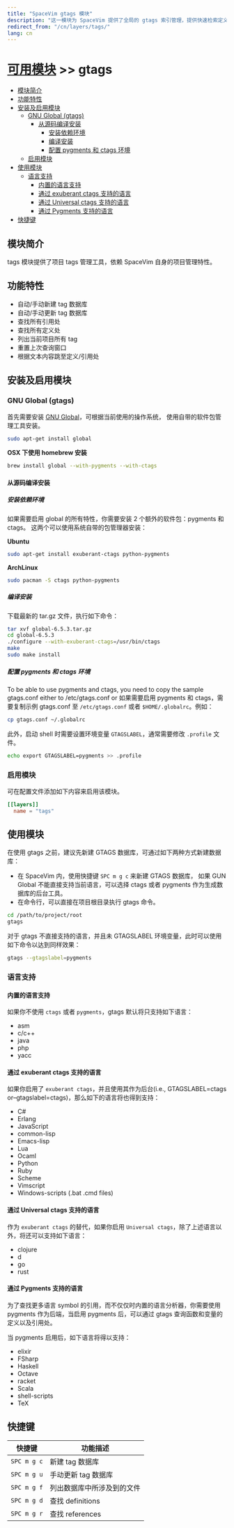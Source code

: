 ```yaml
---
title: "SpaceVim gtags 模块"
description: "这一模块为 SpaceVim 提供了全局的 gtags 索引管理，提供快速检索定义和引用的功能。"
redirect_from: "/cn/layers/tags/"
lang: cn
---
```


# [可用模块](../) >> gtags

<!-- vim-markdown-toc GFM -->

- [模块简介](#模块简介)
- [功能特性](#功能特性)
- [安装及启用模块](#安装及启用模块)
  - [GNU Global (gtags)](#gnu-global-gtags)
    - [从源码编译安装](#从源码编译安装)
      - [安装依赖环境](#安装依赖环境)
      - [编译安装](#编译安装)
      - [配置 pygments 和 ctags 环境](#配置-pygments-和-ctags-环境)
  - [启用模块](#启用模块)
- [使用模块](#使用模块)
  - [语言支持](#语言支持)
    - [内置的语言支持](#内置的语言支持)
    - [通过 exuberant ctags 支持的语言](#通过-exuberant-ctags-支持的语言)
    - [通过 Universal ctags 支持的语言](#通过-universal-ctags-支持的语言)
    - [通过 Pygments 支持的语言](#通过-pygments-支持的语言)
- [快捷键](#快捷键)

<!-- vim-markdown-toc -->

## 模块简介

tags 模块提供了项目 tags 管理工具，依赖 SpaceVim 自身的项目管理特性。

## 功能特性

- 自动/手动新建 tag 数据库
- 自动/手动更新 tag 数据库
- 查找所有引用处
- 查找所有定义处
- 列出当前项目所有 tag
- 重置上次查询窗口
- 根据文本内容跳至定义/引用处

## 安装及启用模块

### GNU Global (gtags)

首先需要安装 [GNU Global](https://www.gnu.org/software/global/download.html)，可根据当前使用的操作系统，
使用自带的软件包管理工具安装。

```sh
sudo apt-get install global
```

**OSX 下使用 homebrew 安装**

```sh
brew install global --with-pygments --with-ctags
```

#### 从源码编译安装

##### 安装依赖环境

如果需要启用 global 的所有特性，你需要安装 2 个额外的软件包：pygments 和 ctags。
这两个可以使用系统自带的包管理器安装：

**Ubuntu**

```sh
sudo apt-get install exuberant-ctags python-pygments
```

**ArchLinux**

```sh
sudo pacman -S ctags python-pygments
```

##### 编译安装

下载最新的 tar.gz 文件，执行如下命令：

```sh
tar xvf global-6.5.3.tar.gz
cd global-6.5.3
./configure --with-exuberant-ctags=/usr/bin/ctags
make
sudo make install
```

##### 配置 pygments 和 ctags 环境

To be able to use pygments and ctags, you need to copy the sample gtags.conf either to /etc/gtags.conf or
如果需要启用 pygments 和 ctags，需要复制示例 gtags.conf 至 `/etc/gtags.conf` 或者 `$HOME/.globalrc`。例如：

```sh
cp gtags.conf ~/.globalrc
```

此外，启动 shell 时需要设置环境变量 `GTAGSLABEL`，通常需要修改 `.profile` 文件。

```sh
echo export GTAGSLABEL=pygments >> .profile
```

### 启用模块

可在配置文件添加如下内容来启用该模块。

```toml
[[layers]]
  name = "tags"
```

## 使用模块

在使用 gtags 之前，建议先新建 GTAGS 数据库，可通过如下两种方式新建数据库：

- 在 SpaceVim 内，使用快捷键 `SPC m g c` 来新建 GTAGS 数据库，
  如果 GUN Global 不能直接支持当前语言，可以选择 ctags 或者 pygments 作为生成数据库的后台工具。
- 在命令行，可以直接在项目根目录执行 gtags 命令。

```sh
cd /path/to/project/root
gtags
```

对于 gtags 不直接支持的语言，并且未 GTAGSLABEL 环境变量，此时可以使用如下命令以达到同样效果：

```sh
gtags --gtagslabel=pygments
```

### 语言支持

#### 内置的语言支持

如果你不使用 `ctags` 或者 `pygments`，gtags 默认将只支持如下语言：

- asm
- c/c++
- java
- php
- yacc

#### 通过 exuberant ctags 支持的语言

如果你启用了 `exuberant ctags`，并且使用其作为后台(i.e., GTAGSLABEL=ctags or–gtagslabel=ctags)，那么如下的语言将也得到支持：

- C#
- Erlang
- JavaScript
- common-lisp
- Emacs-lisp
- Lua
- Ocaml
- Python
- Ruby
- Scheme
- Vimscript
- Windows-scripts (.bat .cmd files)

#### 通过 Universal ctags 支持的语言

作为 `exuberant ctags` 的替代，如果你启用 `Universal ctags`，除了上述语言以外，将还可以支持如下语言：

- clojure
- d
- go
- rust

#### 通过 Pygments 支持的语言

为了查找更多语言 symbol 的引用，而不仅仅时内置的语言分析器，你需要使用 pygments 作为后端，当启用
pygments 后，可以通过 gtags 查询函数和变量的定义以及引用处。

当 pygments 启用后，如下语言将得以支持：

- elixir
- FSharp
- Haskell
- Octave
- racket
- Scala
- shell-scripts
- TeX

## 快捷键

| 快捷键      | 功能描述                   |
| ----------- | -------------------------- |
| `SPC m g c` | 新建 tag 数据库            |
| `SPC m g u` | 手动更新 tag 数据库        |
| `SPC m g f` | 列出数据库中所涉及到的文件 |
| `SPC m g d` | 查找 definitions           |
| `SPC m g r` | 查找 references            |
